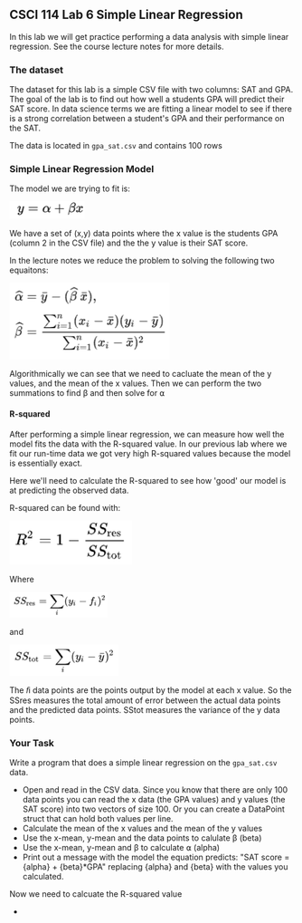 ## CSCI 114 Lab 6 Simple Linear Regression
In this lab we will get practice performing a data analysis with simple linear regression. See the course lecture notes for more details.

### The dataset
The dataset for this lab is a simple CSV file with two columns: SAT and GPA. The goal of the lab is to find out how well a students GPA will predict their SAT score. In data science terms we are fitting a linear model to see if there is a strong correlation between a student's GPA and their performance on the SAT.

The data is located in `gpa_sat.csv` and contains 100 rows

### Simple Linear Regression Model
The model we are trying to fit is:

![](f1.png)

We have a set of (x,y) data points where the x value is the students GPA (column 2 in the CSV file) and the the y value is their SAT score. 

In the lecture notes we reduce the problem to solving the following two equaitons:

![](f2.png)

Algorithmically we can see that we need to cacluate the mean of the y values, and the mean of the x values. Then we can perform the two summations to find β and then solve for ⍺

#### R-squared

After performing a simple linear regression, we can measure how well the model fits the data with the R-squared value. In our previous lab where we fit our run-time data we got very high R-squared values because the model is essentially exact.

Here we'll need to calculate the R-squared to see how 'good' our model is at predicting the observed data.

R-squared can be found with:

![](f3.png)

Where

![](f4.png)

and

![](f5.png)

The 𝑓i data points are the points output by the model at each x value. So the SSres measures the total amount of error between the actual data points and the predicted data points. SStot measures the variance of the y data points.

### Your Task

Write a program that does a simple linear regression on the `gpa_sat.csv` data.

* Open and read in the CSV data. Since you know that there are only 100 data points you can read the x data (the GPA values) and y values (the SAT score) into two vectors of size 100. Or you can create a DataPoint struct that can hold both values per line.
* Calculate the mean of the x values and the mean of the y values
* Use the x-mean, y-mean and the data points to calulate β (beta)
* Use the x-mean, y-mean and β  to calculate ⍺ (alpha)
* Print out a message with the model the equation predicts: "SAT score = {alpha} + {beta}*GPA" replacing {alpha} and {beta} with the values you calculated.

Now we need to calcuate the R-squared value

*  


